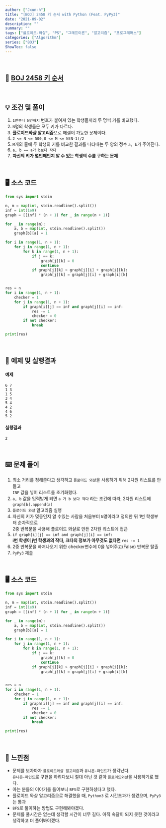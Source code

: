 ```yaml
---
author: ["Jxun-h"]
title: "[BOJ] 2458 키 순서 with Python (Feat. PyPy3)"
date: "2021-09-02"
description: ""
summary: ""
tags: ["플로이드-와샬", "PS", "그래프이론", "알고리즘", "프로그래머스"]
categories: ["Algorithm"]
series: ["BOJ"]
ShowToc: false
---
```


<br>

## 📌 <a href="https://www.acmicpc.net/problem/2458" target="_blank">BOJ 2458 키 순서</a>

<br>

## 💡 조건 및 풀이

1.  `1번부터 N번까지` 번호가 붙여져 있는 학생들끼리 두 명씩 키를 비교했다.
2.  `N`명의 학생들은 모두 키가 다르다.
3.  **플로이드와샬 알고리즘**으로 해결이 가능한 문제이다.
4.  `2 <= N <= 500`, `0 <= M <= N(N-1)/2`
5.  `M`개의 줄에 두 학생의 키를 비교한 결과를 나타내는 두 양의 정수 `a, b`가 주어진다.
6.  `a, b == a가 b보다 작다`
7.  **자신의 키가 몇번째인지 알 수 있는 학생의 수를 구하는 문제**

<br>

## 🖥 소스 코드

```python
from sys import stdin

n, m = map(int, stdin.readline().split())
inf = int(1e9)
graph = [[inf] * (n + 1) for _ in range(n + 1)]

for _ in range(m):
    a, b = map(int, stdin.readline().split())
    graph[b][a] = 1

for i in range(1, n + 1):
    for j in range(1, n + 1):
        for k in range(1, n + 1):
            if j == k:
                graph[j][k] = 0
                continue
            if graph[j][k] > graph[j][i] + graph[i][k]:
                graph[j][k] = graph[j][i] + graph[i][k]


res = n
for i in range(1, n + 1):
    checker = 1
    for j in range(1, n + 1):
        if graph[i][j] == inf and graph[j][i] == inf:
            res -= 1
            checker = 0
        if not checker:
            break

print(res)
```

<br>

## 🔖 예제 및 실행결과

#### 예제

```
6 7
1 3
1 5
3 4
5 4
4 2
4 6
5 2
```

#### 실행결과

```
2
```

<br>

## ⌨️ 문제 풀이

1.  최소 거리를 정해준다고 생각하고 `플로이드 와샬`을 사용하기 위해 2차원 리스트를 만들고  
    `INF` 값을 넣어 리스트를 초기화했다.
2.  `a, b` 값을 입력받게 되면 `a 가 b 보다 작다` 라는 조건에 따라, 2차원 리스트에 `graph[b].append(a)`
3.  `플로이드 와샬` 알고리즘 실행
4.  자신의 키가 몇등인지 알 수있는 사람을 처음부터 `N`명이라고 정의한 뒤 1번 학생부터 순차적으로  
    2중 반복문을 사용해 플로이드 와샬로 만든 2차원 리스트에 접근
5.  `if graph[i][j] == inf and graph[j][i] == inf:`  
    **i번 학생이 j번 학생과의 작다, 크다의 정보가 아무것도 없다면** `res -= 1`
6.  2중 반복문을 빠져나오기 위한 checker변수에 0을 넣어주고(False) 반복문 탈출
7.  `PyPy3` 제출

<br>

## 🖥 소스 코드

```python
from sys import stdin

n, m = map(int, stdin.readline().split())
inf = int(1e9)
graph = [[inf] * (n + 1) for _ in range(n + 1)]

for _ in range(m):
    a, b = map(int, stdin.readline().split())
    graph[b][a] = 1

for i in range(1, n + 1):
    for j in range(1, n + 1):
        for k in range(1, n + 1):
            if j == k:
                graph[j][k] = 0
                continue
            if graph[j][k] > graph[j][i] + graph[i][k]:
                graph[j][k] = graph[j][i] + graph[i][k]


res = n
for i in range(1, n + 1):
    checker = 1
    for j in range(1, n + 1):
        if graph[i][j] == inf and graph[j][i] == inf:
            res -= 1
            checker = 0
        if not checker:
            break

print(res)
```

<br>

## 💾 느낀점

-   문제를 보자마자 `플로이드와샬 알고리즘`과 `유니온-파인드`가 생각났다.  
    `유니온-파인드`로 구현을 하려다보니 절대 아닌 것 같아 `플로이드와샬`을 사용하기로 했다.
-   아는 분들의 이야기를 들어보니 `BFS`로 구현하셨다고 했다.
-   플로이드 와샬 알고리즘으로 해결했을 때, `Python3` 로 시간초과가 생겼으며, `PyPy3` 는 통과
-   `BFS`로 풀이하는 방법도 구현해봐야겠다.
-   문제를 풀시간은 없는데 생각할 시간이 너무 길다. 아직 숙달이 되지 못한 것이라고 생각하고 더 풀어봐야겠다.